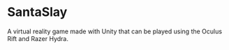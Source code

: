 # SantaSlay
A virtual reality game made with Unity that can be played using the Oculus Rift and Razer Hydra.
